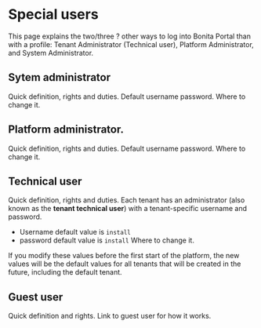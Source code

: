 # Special users

This page explains the two/three ? other ways to log into Bonita Portal than with a profile: Tenant Administrator (Technical user), Platform Administrator, and System Administrator.

## Sytem administrator
Quick definition, rights and duties.
Default username password. Where to change it.

## Platform administrator. 
Quick definition, rights and duties. 
Default username password. Where to change it.

## Technical user
Quick definition, rights and duties. 
Each tenant has an administrator (also known as the **tenant technical user**) with a tenant-specific username and password.
* Username default value is `install`
* password default value is `install`
Where to change it.

If you modify these values before the first start of the platform, the new values will be the default values for all tenants that will be
created in the future, including the default tenant.

## Guest user
Quick definition and rights.
Link to guest user for how it works.

